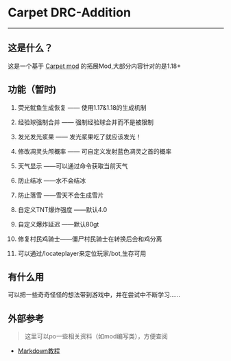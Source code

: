 
# Carpet DRC-Addition
___
## 这是什么？
这是一个基于 [Carpet mod](https://github.com/gnembon/fabric-carpet) 的拓展Mod,大部分内容针对的是1.18+

## 功能（暂时)

1. 荧光鱿鱼生成恢复 —— 使用1.17&1.18的生成机制

2. 经验球强制合并 —— 强制经验球合并而不是被限制   

3. 发光发光浆果 —— 发光浆果吃了就应该发光！

4. 修改凋灵头颅概率 —— 可自定义发射蓝色凋灵之首的概率

5. 天气显示 ——可以通过命令获取当前天气

6. 防止结冰 ——水不会结冰

7. 防止落雪 ——雪天不会生成雪片

8. 自定义TNT爆炸强度 ——默认4.0

9. 自定义爆炸延迟 ——默认80gt

10. 修复村民鸡骑士——僵尸村民骑士在转换后会和鸡分离

11. 可以通过/locateplayer来定位玩家/bot,生存可用

## 有什么用
可以把一些奇奇怪怪的想法带到游戏中，并在尝试中不断学习……

## 外部参考
> 这里可以po一些相关资料（如mod编写类），方便查阅

* [Markdown教程](https://www.runoob.com/markdown/md-tutorial.html)
